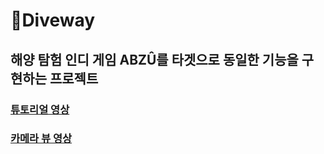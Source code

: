 # 🌊Diveway
## 해양 탐험 인디 게임 ABZÛ를 타겟으로 동일한 기능을 구현하는 프로젝트
### [튜토리얼 영상][영상 링크]
[영상 링크]: https://drive.google.com/file/d/1QIEynXRXB7Q0RR2kH3nYwqthc8A_g75d/view?usp=sharing
### [카메라 뷰 영상][영상 링크]
[영상 링크]:https://drive.google.com/file/d/1iA3jtV5Z2tD_S7_m_eI0-yzxCEf3pIdY/view?usp=sharing
